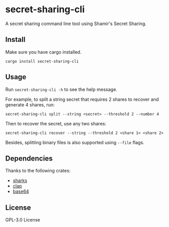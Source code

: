 # secret-sharing-cli

A secret sharing command line tool using Shamir's Secret Sharing.

## Install

Make sure you have cargo installed.

```
cargo install secret-sharing-cli
```

## Usage

Run `secret-sharing-cli -h` to see the help message.

For example, to split a string secret that requires 2 shares to recover and generate 4 shares, run:

```
secret-sharing-cli split --string <secret> --threshold 2 --number 4
```

Then to recover the secret, use any two shares:

```
secret-sharing-cli recover --string --threshold 2 <share 1> <share 2>
```

Besides, splitting binary files is also supported using `--file` flags.

## Dependencies

Thanks to the following crates:

* [sharks](https://github.com/c0dearm/sharks)
* [clap](https://github.com/clap-rs/clap)
* [base64](https://github.com/marshallpierce/rust-base64)

## License

GPL-3.0 License
